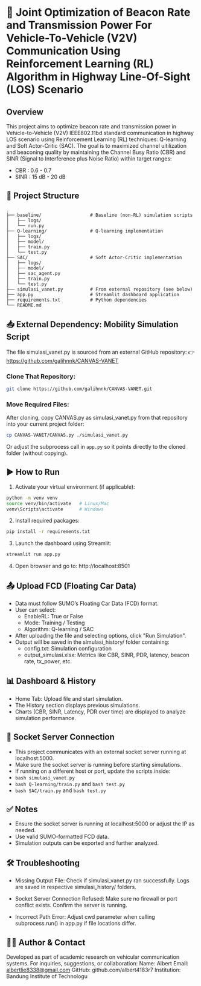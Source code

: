 # 🚗 Joint Optimization of Beacon Rate and Transmission Power For Vehicle-To-Vehicle (V2V) Communication Using Reinforcement Learning (RL) Algorithm in Highway Line-Of-Sight (LOS) Scenario

## Overview
This project aims to optimize beacon rate and transmission power in Vehicle-to-Vehicle (V2V) IEEE802.11bd standard communication in  highway LOS scenario using Reinforcement Learning (RL) techniques: Q-learning and Soft Actor-Critic (SAC). The goal is to maximized channel uitilization and beaconing quality by maintaining the Channel Busy Ratio (CBR) and SINR (Signal to Interference plus Noise Ratio) within target ranges:
- CBR : 0.6 - 0.7
- SINR : 15 dB - 20 dB

## 📁 Project Structure
```
.
├── baseline/                  # Baseline (non-RL) simulation scripts
│   ├── logs/
│   └── run.py
├── Q-learning/                # Q-learning implementation
│   ├── logs/
│   ├── model/
│   ├── train.py
│   └── test.py
├── SAC/                       # Soft Actor-Critic implementation
│   ├── logs/
│   ├── model/
│   ├── sac_agent.py
│   ├── train.py
│   └── test.py
├── simulasi_vanet.py          # From external repository (see below)
├── app.py                     # Streamlit dashboard application
├── requirements.txt           # Python dependencies
└── README.md              
```

## 📥 External Dependency: Mobility Simulation Script
The file simulasi_vanet.py is sourced from an external GitHub repository:
👉 https://github.com/galihnnk/CANVAS-VANET

### Clone That Repository:
```bash 
git clone https://github.com/galihnnk/CANVAS-VANET.git
```

### Move Required Files:
After cloning, copy CANVAS.py as simulasi_vanet.py from that repository into your current project folder:
```bash 
cp CANVAS-VANET/CANVAS.py ./simulasi_vanet.py
```
Or adjust the subprocess call in ```app.py``` so it points directly to the cloned folder (without copying).


## ▶️ How to Run
1. Activate your virtual environment (if applicable):
```bash
python -m venv venv
source venv/bin/activate   # Linux/Mac
venv\Scripts\activate      # Windows
```

2. Install required packages:
```bash
pip install -r requirements.txt
```

3. Launch the dashboard using Streamlit:
```bash
streamlit run app.py
```

4. Open browser and go to: http://localhost:8501

## 📤 Upload FCD (Floating Car Data)
- Data must follow SUMO’s Floating Car Data (FCD) format.
- User can select:
  - EnableRL: True or False
  - Mode: Training / Testing
  - Algorithm: Q-learning / SAC
- After uploading the file and selecting options, click "Run Simulation".
- Output will be saved in the simulasi_history/ folder containing:
   - config.txt: Simulation configuration
   - output_simulasi.xlsx: Metrics like CBR, SINR, PDR, latency, beacon rate, tx_power, etc.

## 📊 Dashboard & History
- Home Tab: Upload file and start simulation.
- The History section displays previous simulations.
- Charts (CBR, SINR, Latency, PDR over time) are displayed to analyze simulation performance.

## 🔌 Socket Server Connection
- This project communicates with an external socket server running at localhost:5000.
- Make sure the socket server is running before starting simulations.
- If running on a different host or port, update the scripts inside:
- ```bash simulasi_vanet.py```
- ```bash Q-learning/train.py``` and ```bash test.py```
- ```bash SAC/train.py``` and ```bash test.py```

## ✅ Notes
- Ensure the socket server is running at localhost:5000 or adjust the IP as needed.
- Use valid SUMO-formatted FCD data.
- Simulation outputs can be exported and further analyzed.

## 🛠️ Troubleshooting
- Missing Output File:
Check if simulasi_vanet.py ran successfully. Logs are saved in respective simulasi_history/ folders.

- Socket Server Connection Refused:
Make sure no firewall or port conflict exists. Confirm the server is running.

- Incorrect Path Error:
Adjust cwd parameter when calling subprocess.run() in app.py if file locations differ.

## 👨‍💻 Author & Contact
Developed as part of academic research on vehicular communication systems.
For inquiries, suggestions, or collaboration:
Name: Albert
Email: albertlie8338@gmail.com
GitHub: github.com/albert4183r7
Institution: Bandung Institute of Technologu